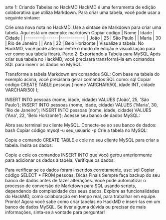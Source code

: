 arte 1: Criando Tabelas no HackMD
HackMD é uma ferramenta de edição colaborativa que utiliza Markdown. Para criar uma tabela, você pode usar a seguinte sintaxe:

Crie uma nova nota no HackMD.
Use a sintaxe de Markdown para criar uma tabela. Aqui está um exemplo:
markdown
Copiar código
| Nome    | Idade | Cidade     |
|---------|-------|------------|
| João    | 25    | São Paulo  |
| Maria   | 30    | Rio de Janeiro |
| Ana     | 22    | Belo Horizonte |
Visualize a tabela: No HackMD, você pode alternar entre o modo de edição e visualização para ver como sua tabela ficará.
Parte 2: Exportando a Tabela para MySQL
Após criar sua tabela no HackMD, você precisará transformá-la em comandos SQL para inserir os dados no MySQL.

Transforme a tabela Markdown em comandos SQL: Com base na tabela do exemplo acima, você precisaria gerar comandos SQL como:
sql
Copiar código
CREATE TABLE pessoas (
    nome VARCHAR(50),
    idade INT,
    cidade VARCHAR(50)
);

INSERT INTO pessoas (nome, idade, cidade) VALUES ('João', 25, 'São Paulo');
INSERT INTO pessoas (nome, idade, cidade) VALUES ('Maria', 30, 'Rio de Janeiro');
INSERT INTO pessoas (nome, idade, cidade) VALUES ('Ana', 22, 'Belo Horizonte');
Acesse seu banco de dados MySQL:

Abra seu terminal ou cliente MySQL.
Conecte-se ao seu banco de dados:
bash
Copiar código
mysql -u seu_usuario -p
Crie a tabela no MySQL:

Copie o comando CREATE TABLE e cole no seu cliente MySQL para criar a tabela.
Insira os dados:

Copie e cole os comandos INSERT INTO que você gerou anteriormente para adicionar os dados à tabela.
Verifique os dados:

Para verificar se os dados foram inseridos corretamente, use:
sql
Copiar código
SELECT * FROM pessoas;
Dicas Finais
Sempre faça backup do seu banco de dados antes de fazer alterações.
Você pode automatizar o processo de conversão de Markdown para SQL usando scripts, dependendo da complexidade dos seus dados.
Explore as funcionalidades do HackMD, como colaboração em tempo real, para trabalhar em equipe.
Pronto! Agora você sabe como criar tabelas no HackMD e inseri-las em um banco de dados MySQL. Se tiver alguma dúvida ou precisar de mais informações, sinta-se à vontade para perguntar!
